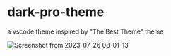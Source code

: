 # dark-pro-theme

a vscode theme inspired by "The Best Theme" theme

![Screenshot from 2023-07-26 08-01-13](https://github.com/Abdelmuttalib/dark-pro-theme/assets/54845047/5e37d23a-4998-45b9-bfff-b72f1ccb22bd)
